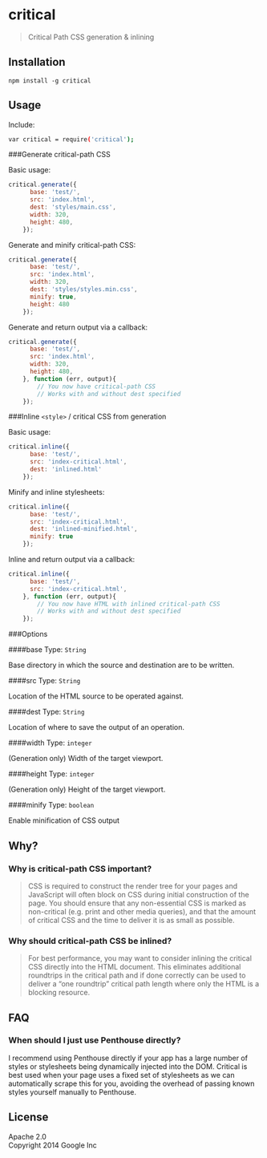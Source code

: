 critical
========

> Critical Path CSS generation &amp; inlining

## Installation

```
npm install -g critical
```

## Usage

Include:

```sh
var critical = require('critical');
```

###Generate critical-path CSS

Basic usage:

```js
critical.generate({
	  base: 'test/',
	  src: 'index.html',
	  dest: 'styles/main.css',
	  width: 320,
	  height: 480,
	});
```

Generate and minify critical-path CSS:

```js
critical.generate({
	  base: 'test/',
	  src: 'index.html',
	  width: 320,
	  dest: 'styles/styles.min.css',
	  minify: true,
	  height: 480
	});
```

Generate and return output via a callback:

```js
critical.generate({
	  base: 'test/',
	  src: 'index.html',
	  width: 320,
	  height: 480,
	}, function (err, output){
		// You now have critical-path CSS
		// Works with and without dest specified
	});
```

###Inline `<style>` / critical CSS from generation

Basic usage:

```js
critical.inline({
	  base: 'test/',
	  src: 'index-critical.html',
	  dest: 'inlined.html'
	});
```

Minify and inline stylesheets:

```js
critical.inline({
	  base: 'test/',
	  src: 'index-critical.html',
	  dest: 'inlined-minified.html',
	  minify: true
	});
```

Inline and return output via a callback:

```js
critical.inline({
	  base: 'test/',
	  src: 'index-critical.html',
	}, function (err, output){
		// You now have HTML with inlined critical-path CSS
		// Works with and without dest specified
	});
```

###Options

####base
Type: `String`

Base directory in which the source and destination are to be written.

####src
Type: `String`

Location of the HTML source to be operated against.

####dest
Type: `String`

Location of where to save the output of an operation.

####width
Type: `integer`

(Generation only) Width of the target viewport.

####height
Type: `integer`

(Generation only) Height of the target viewport.

####minify
Type: `boolean`

Enable minification of CSS output

## Why?

### Why is critical-path CSS important?

> CSS is required to construct the render tree for your pages and JavaScript will often block on CSS during initial construction of the page. You should ensure that any non-essential CSS is marked as non-critical (e.g. print and other media queries), and that the amount of critical CSS and the time to deliver it is as small as possible.

### Why should critical-path CSS be inlined?

> For best performance, you may want to consider inlining the critical CSS directly into the HTML document. This eliminates additional roundtrips in the critical path and if done correctly can be used to deliver a “one roundtrip” critical path length where only the HTML is a blocking resource.

## FAQ

### When should I just use Penthouse directly?

I recommend using Penthouse directly if your app has a large number of styles or stylesheets being dynamically injected into the DOM. Critical is best used when your page uses a fixed set of stylesheets as we can automatically scrape this for you, avoiding the overhead of passing known styles yourself manually to Penthouse.

## License

Apache 2.0  
Copyright 2014 Google Inc



